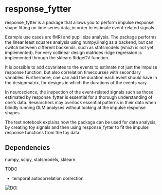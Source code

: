 # response_fytter
response_fytter is a package that allows you to perform impulse response shape fitting on time series data, in order to estimate event-related signals. 


Example use cases are fMRI and pupil size analysis. The package performs the linear least squares analysis using numpy.linalg as a backend, but can switch between different backends, such as statsmodels (which is not yet implemented). For very collinear design matrices ridge regression is implemented through the sklearn RidgeCV function. 


It is possible to add covariates to the events to estimate not just the impulse response function, but also correlation timecourses with secondary variables. Furthermore, one can add the duration each event should have in the designmatrix, for designs in which the durations of the events vary. 


In neuroscience, the inspection of the event-related signals such as those estimated by response_fytter is essential for a thorough understanding of one's data. Researchers may overlook essential patterns in their data when blindly running GLM analyses without looking at the impulse response shapes. 


The test notebook explains how the package can be used for data analysis, by creating toy signals and then using response_fytter to fit the impulse response functions from the toy data. 


## Dependencies
numpy, scipy, statsmodels, sklearn

TODO
- temporal autocorrelation correction





[![DOI](https://zenodo.org/badge/doi/10.5281/zenodo.46216.svg)](http://dx.doi.org/10.5281/zenodo.46216)


